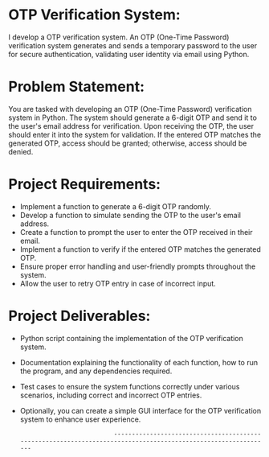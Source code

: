 # OTP Verification System:

I develop a OTP verification system. An OTP (One-Time Password) verification system generates and sends a temporary password to the user for secure authentication, validating user identity via email using Python.

# Problem Statement:

You are tasked with developing an OTP (One-Time Password) verification system in Python. The system should generate a 6-digit OTP and send it to the user's email address for verification. Upon receiving the OTP, the user should enter it into the system for validation. If the entered OTP matches the generated OTP, access should be granted; otherwise, access should be denied.

# Project Requirements:

* Implement a function to generate a 6-digit OTP randomly.
* Develop a function to simulate sending the OTP to the user's email address.
* Create a function to prompt the user to enter the OTP received in their email.
* Implement a function to verify if the entered OTP matches the generated OTP.
* Ensure proper error handling and user-friendly prompts throughout the system.
* Allow the user to retry OTP entry in case of incorrect input.

# Project Deliverables:

* Python script containing the implementation of the OTP verification system.
* Documentation explaining the functionality of each function, how to run the program, and any dependencies required.
* Test cases to ensure the system functions correctly under various scenarios, including correct and incorrect OTP entries.
* Optionally, you can create a simple GUI interface for the OTP verification system to enhance user experience.

                                ---------------------------------------------------------------------------------------------------------------
